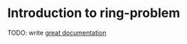 # Introduction to ring-problem

TODO: write [great documentation](http://jacobian.org/writing/what-to-write/)
